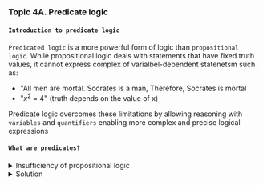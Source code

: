 ### Topic 4A. Predicate logic

#### `Introduction to predicate logic`

`Predicated logic` is a more powerful form of logic than `propositional logic`.
While propositional logic deals with statements that have fixed truth values, it cannot express complex of varialbel-dependent statenetsm such as:

- "All men are mortal. Socrates is a man, Therefore, Socrates is mortal
- "$x^2$ = 4" (truth depends on the value of x)

Predicate logic overcomes these limitations by allowing reasoning with `variables` and `quantifiers` enabling more complex and precise logical expressions

#### `What are predicates?`

<details>
  <summary>Insufficiency of propositional logic</summary>

Given the statement: "`x` squared is equal to 4"

- It's not a proposition, as it's truth value is a `function` depending on x
- This `can't be` expressed with `propositional logic`, but `predicate lofic` will `enable` us ti formalise it

</details>

<details>
  <summary>Solution</summary>

</details>
